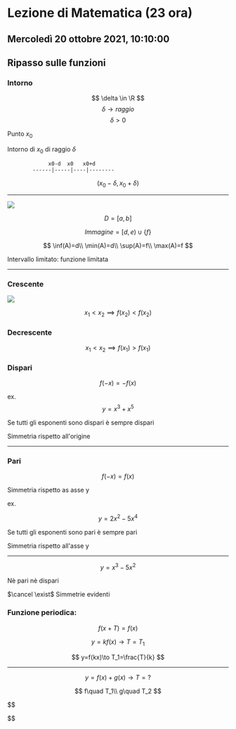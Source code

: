 # Lezione di Matematica (23 ora)
## Mercoledì 20 ottobre 2021, 10:10:00

## Ripasso sulle funzioni

### Intorno
$$
\delta \in \R
$$
$$
\delta\to raggio
$$
$$
\delta> 0
$$



Punto $x_0$

Intorno di $x_0$ di raggio $\delta$           
   
	
			     x0-d  x0   x0+d
			------|-----|----|--------

$$
(x_0-\delta,x_0+\delta)
$$



---

![](https://i.imgur.com/KfSKXLI.jpg)

$$
D=[a,b]
$$

$$
Immagine=[d,e)\cup\{f\}
$$

$$
\inf(A)=d\\
\min(A)=d\\
\sup(A)=f\\
\max(A)=f
$$

Intervallo limitato: funzione limitata

---


### Crescente

![](https://i.imgur.com/XBnHWhX.jpg)

$$
x_1 < x_2 \implies f(x_2) < f(x_2)
$$

### Decrescente
$$
x_1 < x_2 \implies f(x_1) > f(x_1)
$$


### Dispari

$$
f(-x)=-f(x)
$$

ex.
$$
y=x^3+x^5
$$

Se tutti gli esponenti sono dispari è sempre dispari

Simmetria rispetto all'origine 

---

### Pari


$$
f(-x)=f(x)
$$

Simmetria rispetto as asse y

ex.

$$
y=2x^2-5x^4
$$

Se tutti gli esponenti sono pari è sempre pari

Simmetria rispetto all'asse y

---

$$
y=x^3-5x^2
$$

Nè pari nè dispari

$\cancel \exist$ Simmetrie evidenti


### Funzione periodica:

$$
f(x+T)=f(x)
$$

$$
y=kf(x)\to T=T_1
$$

$$
y=f(kx)\to T_1=\frac{T}{k}
$$

---

$$
y=f(x)+g(x)\to T=?
$$

$$
f\quad T_1\\
g\quad T_2
$$

$$

$$
<!--stackedit_data:
eyJoaXN0b3J5IjpbMzU0NzU1MDM3LDc4NjE4NjQxXX0=
-->